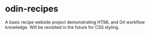 # odin-recipes
A basic recipe website project demonstrating HTML and Git workflow knowledge. 
Will be revisited in the future for CSS styling.